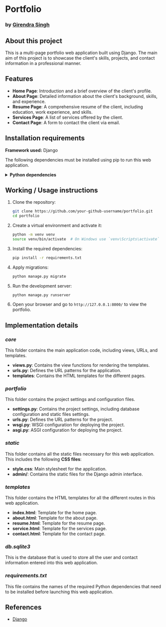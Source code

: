 # Portfolio

### by [Girendra Singh](https://github.com/Giru-03)

## About this project

This is a multi-page portfolio web application built using Django. The main aim of this project is to showcase the client's skills, projects, and contact information in a professional manner.

## Features

- **Home Page**: Introduction and a brief overview of the client's profile.
- **About Page**: Detailed information about the client's background, skills, and experience.
- **Resume Page**: A comprehensive resume of the client, including education, work experience, and skills.
- **Services Page**: A list of services offered by the client.
- **Contact Page**: A form to contact the client via email.

## Installation requirements

<b>Framework used:</b> Django

The following dependencies must be installed using pip to run this web application.

<details>
<summary><b>Python dependencies</b></summary>

- Django==4.2.9
- asgiref==3.7.2
- gunicorn==21.2.0
- packaging==23.2
- sqlparse==0.4.4
- tzdata==2023.4

</details>

## Working / Usage instructions

1. Clone the repository:
    ```sh
    git clone https://github.com/your-github-username/portfolio.git
    cd portfolio
    ```

2. Create a virtual environment and activate it:
    ```sh
    python -m venv venv
    source venv/bin/activate  # On Windows use `venv\Scripts\activate`
    ```

3. Install the required dependencies:
    ```sh
    pip install -r requirements.txt
    ```

4. Apply migrations:
    ```sh
    python manage.py migrate
    ```

5. Run the development server:
    ```sh
    python manage.py runserver
    ```

6. Open your browser and go to `http://127.0.0.1:8000/` to view the portfolio.

## Implementation details

### _**core**_

This folder contains the main application code, including views, URLs, and templates.

- **views.py**: Contains the view functions for rendering the templates.
- **urls.py**: Defines the URL patterns for the application.
- **templates**: Contains the HTML templates for the different pages.

### _**portfolio**_

This folder contains the project settings and configuration files.

- **settings.py**: Contains the project settings, including database configuration and static files settings.
- **urls.py**: Defines the URL patterns for the project.
- **wsgi.py**: WSGI configuration for deploying the project.
- **asgi.py**: ASGI configuration for deploying the project.

### _**static**_

This folder contains all the static files necessary for this web application. This includes the following **CSS files**:

- **style.css**: Main stylesheet for the application.
- **admin/**: Contains the static files for the Django admin interface.

### _**templates**_

This folder contains the HTML templates for all the different routes in this web application.

- **index.html**: Template for the home page.
- **about.html**: Template for the about page.
- **resume.html**: Template for the resume page.
- **service.html**: Template for the services page.
- **contact.html**: Template for the contact page.

### _**db.sqlite3**_

This is the database that is used to store all the user and contact information entered into this web application.

### _**requirements.txt**_

This file contains the names of the required Python dependencies that need to be installed before launching this web application.

## References

- [Django](https://www.djangoproject.com/)